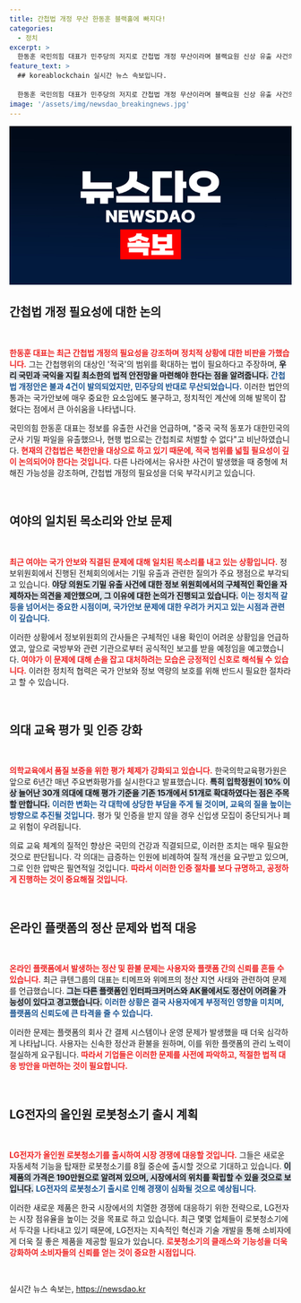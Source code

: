 ```yaml
---
title: 간첩법 개정 무산 한동훈 블랙홀에 빠지다!
categories:
  - 정치
excerpt: >
  한동훈 국민의힘 대표가 민주당의 저지로 간첩법 개정 무산이라며 블랙요원 신상 유출 사건의 심각성을 강조했다. 그는 외국 유출 행위를 간첩죄로 처벌할 수 없어 국민과 국익을 지킬 법적 안전망 확보가 절실하다고 전했다.
feature_text: >
  ## koreablockchain 실시간 뉴스 속보입니다.

  한동훈 국민의힘 대표가 민주당의 저지로 간첩법 개정 무산이라며 블랙요원 신상 유출 사건의 심각성을 강조했다. 그는 외국 유출 행위를 간첩죄로 처벌할 수 없어 국민과 국익을 지킬 법적 안전망 확보가 절실하다고 전했다.
image: '/assets/img/newsdao_breakingnews.jpg'
---
```


<p><img src="/assets/img/newsdao_breakingnews.jpg" alt="koreablockchain 속보" /></p>

<h2 data-ke-size="size26">간첩법 개정 필요성에 대한 논의</h2>

<p data-ke-size="size16">&nbsp;</p>

<p><b><span style="color: #ee2323;">한동훈 대표는 최근 간첩법 개정의 필요성을 강조하며 정치적 상황에 대한 비판을 가했습니다.</span></b> 그는 간첩행위의 대상인 '적국'의 범위를 확대하는 법이 필요하다고 주장하며, <b><span style="background-color: #21538527;">우리 국민과 국익을 지킬 최소한의 법적 안전망을 마련해야 한다는 점을 알려줍니다.</span></b> <b><span style="color: #1a5490;">간첩법 개정안은 불과 4건이 발의되었지만, 민주당의 반대로 무산되었습니다.</span></b> 이러한 법안의 통과는 국가안보에 매우 중요한 요소임에도 불구하고, 정치적인 계산에 의해 발목이 잡혔다는 점에서 큰 아쉬움을 나타냅니다.</p>

<p>국민의힘 한동훈 대표는 정보를 유출한 사건을 언급하며, "중국 국적 동포가 대한민국의 군사 기밀 파일을 유출했으나, 현행 법으로는 간첩죄로 처벌할 수 없다"고 비난하였습니다. <b><span style="color: #ee2323;">현재의 간첩법은 북한만을 대상으로 하고 있기 때문에, 적국 범위를 넓힐 필요성이 깊이 논의되어야 한다는 것입니다.</span></b> 다른 나라에서는 유사한 사건이 발생했을 때 중형에 처해진 가능성을 강조하며, 간첩법 개정의 필요성을 더욱 부각시키고 있습니다.</p>

<p data-ke-size="size16">&nbsp;</p>

<h2 data-ke-size="size26">여야의 일치된 목소리와 안보 문제</h2>

<p data-ke-size="size16">&nbsp;</p>

<p><b><span style="color: #ee2323;">최근 여야는 국가 안보와 직결된 문제에 대해 일치된 목소리를 내고 있는 상황입니다.</span></b> 정보위원회에서 진행된 전체회의에서는 기밀 유출과 관련한 질의가 주요 쟁점으로 부각되고 있습니다. <b><span style="background-color: #21538527;">야당 의원도 기밀 유출 사건에 대한 정보 위원회에서의 구체적인 확인을 자제하자는 의견을 제안했으며, 그 이유에 대한 논의가 진행되고 있습니다.</span></b> <b><span style="color: #1a5490;">이는 정치적 갈등을 넘어서는 중요한 시점이며, 국가안보 문제에 대한 우려가 커지고 있는 시점과 관련이 깊습니다.</span></b></p>

<p>이러한 상황에서 정보위원회의 간사들은 구체적인 내용 확인이 어려운 상황임을 언급하였고, 앞으로 국방부와 관련 기관으로부터 공식적인 보고를 받을 예정임을 예고했습니다. <b><span style="color: #ee2323;">여야가 이 문제에 대해 손을 잡고 대처하려는 모습은 긍정적인 신호로 해석될 수 있습니다.</span></b> 이러한 정치적 협력은 국가 안보와 정보 역량의 보호를 위해 반드시 필요한 절차라고 할 수 있습니다.</p>

<p data-ke-size="size16">&nbsp;</p>

<h2 data-ke-size="size26">의대 교육 평가 및 인증 강화</h2>

<p data-ke-size="size16">&nbsp;</p>

<p><b><span style="color: #ee2323;">의학교육에서 품질 보증을 위한 평가 체제가 강화되고 있습니다.</span></b> 한국의학교육평가원은 앞으로 6년간 매년 주요변화평가를 실시한다고 발표했습니다. <b><span style="background-color: #21538527;">특히 입학정원이 10% 이상 늘어난 30개 의대에 대해 평가 기준을 기존 15개에서 51개로 확대하였다는 점은 주목할 만합니다.</span></b> <b><span style="color: #1a5490;">이러한 변화는 각 대학에 상당한 부담을 주게 될 것이며, 교육의 질을 높이는 방향으로 추진될 것입니다.</span></b> 평가 및 인증을 받지 않을 경우 신입생 모집이 중단되거나 폐교 위험이 우려됩니다.</p>

<p>의료 교육 체계의 질적인 향상은 국민의 건강과 직결되므로, 이러한 조치는 매우 필요한 것으로 판단됩니다. 각 의대는 급증하는 인원에 비례하여 질적 개선을 요구받고 있으며, 그로 인한 압박은 필연적일 것입니다. <b><span style="color: #ee2323;">따라서 이러한 인증 절차를 보다 규명하고, 공정하게 진행하는 것이 중요해질 것입니다.</span></b></p>

<p data-ke-size="size16">&nbsp;</p>

<h2 data-ke-size="size26">온라인 플랫폼의 정산 문제와 법적 대응</h2>

<p data-ke-size="size16">&nbsp;</p>

<p><b><span style="color: #ee2323;">온라인 플랫폼에서 발생하는 정산 및 환불 문제는 사용자와 플랫폼 간의 신뢰를 흔들 수 있습니다.</span></b> 최근 큐텐그룹의 대표는 티메프와 위메프의 정산 지연 사태와 관련하여 문제를 언급했습니다. <b><span style="background-color: #21538527;">그는 다른 플랫폼인 인터파크커머스와 AK몰에서도 정산이 어려울 가능성이 있다고 경고했습니다.</span></b> <b><span style="color: #1a5490;">이러한 상황은 결국 사용자에게 부정적인 영향을 미치며, 플랫폼의 신뢰도에 큰 타격을 줄 수 있습니다.</span></b></p>

<p>이러한 문제는 플랫폼의 회사 간 결제 시스템이나 운영 문제가 발생했을 때 더욱 심각하게 나타납니다. 사용자는 신속한 정산과 환불을 원하며, 이를 위한 플랫폼의 관리 노력이 절실하게 요구됩니다. <b><span style="color: #ee2323;">따라서 기업들은 이러한 문제를 사전에 파악하고, 적절한 법적 대응 방안을 마련하는 것이 필요합니다.</span></b></p>

<p data-ke-size="size16">&nbsp;</p>

<h2 data-ke-size="size26">LG전자의 올인원 로봇청소기 출시 계획</h2>

<p data-ke-size="size16">&nbsp;</p>

<p><b><span style="color: #ee2323;">LG전자가 올인원 로봇청소기를 출시하여 시장 경쟁에 대응할 것입니다.</span></b> 그들은 새로운 자동세척 기능을 탑재한 로봇청소기를 8월 중순에 출시할 것으로 기대하고 있습니다. <b><span style="background-color: #21538527;">이 제품의 가격은 190만원으로 알려져 있으며, 시장에서의 위치를 확립할 수 있을 것으로 보입니다.</span></b> <b><span style="color: #1a5490;">LG전자의 로봇청소기 출시로 인해 경쟁이 심화될 것으로 예상됩니다.</span></b></p>

<p>이러한 새로운 제품은 한국 시장에서의 치열한 경쟁에 대응하기 위한 전략으로, LG전자는 시장 점유율을 높이는 것을 목표로 하고 있습니다. 최근 몇몇 업체들이 로봇청소기에서 두각을 나타내고 있기 때문에, LG전자는 지속적인 혁신과 기술 개발을 통해 소비자에게 더욱 질 좋은 제품을 제공할 필요가 있습니다. <b><span style="color: #ee2323;">로봇청소기의 클래스와 기능성을 더욱 강화하여 소비자들의 신뢰를 얻는 것이 중요한 시점입니다.</span></b></p>

<p data-ke-size="size16">&nbsp;</p>
실시간 뉴스 속보는, <a href="https://newsdao.kr" rel="dofollow">https://newsdao.kr</a>


